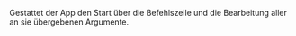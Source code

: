 ﻿Gestattet der App den Start über die Befehlszeile und die Bearbeitung aller an sie übergebenen Argumente.
